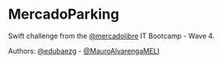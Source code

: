 # MercadoParking

Swift challenge from the [@mercadolibre]( https://github.com/mercadolibre ) IT Bootcamp - Wave 4.

Authors: [@edubaezg]( https://github.com/edubaezg ) - [@MauroAlvarengaMELI]( https://github.com/MauroAlvarengaMELI )
